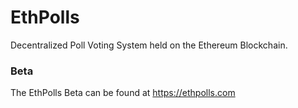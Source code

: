 # EthPolls
Decentralized Poll Voting System held on the Ethereum Blockchain. 

### Beta
The EthPolls Beta can be found at https://ethpolls.com
